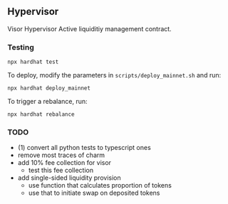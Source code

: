 ## Hypervisor

Visor Hypervisor Active liquiditiy management contract.

### Testing

`npx hardhat test`

To deploy, modify the parameters in `scripts/deploy_mainnet.sh` and run:

`npx hardhat deploy_mainnet`

To trigger a rebalance, run:

`npx hardhat rebalance`

### TODO

- (1) convert all python tests to typescript ones
- remove most traces of charm
- add 10% fee collection for visor
    + test this fee collection
- add single-sided liquidity provision
    + use function that calculates proportion of tokens
    + use that to initiate swap on deposited tokens
